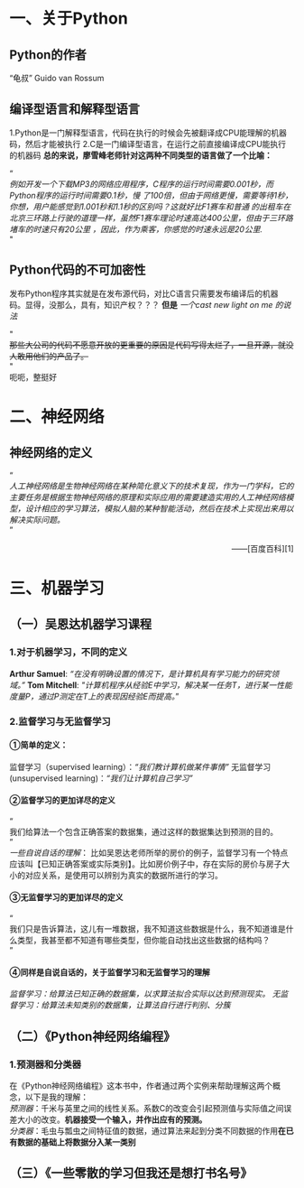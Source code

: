 # 一、关于Python
##  Python的作者
“龟叔” Guido van Rossum
## 编译型语言和解释型语言
1.Python是一门解释型语言，代码在执行的时候会先被翻译成CPU能理解的机器码，然后才能被执行
2.C是一门编译型语言，在运行之前直接编译成CPU能执行的机器码
**总的来说，廖雪峰老师针对这两种不同类型的语言做了一个比喻：**  

“  
*例如开发一个下载MP3的网络应用程序，C程序的运行时间需要0.001秒，而Python程序的运行时间需要0.1秒，慢  了100倍，但由于网络更慢，需要等待1秒，你想，用户能感觉到1.001秒和1.1秒的区别吗？这就好比F1赛车和普通  的出租车在北京三环路上行驶的道理一样，虽然F1赛车理论时速高达400公里，但由于三环路堵车的时速只有20公里  ，因此，作为乘客，你感觉的时速永远是20公里.*  
"  

## Python代码的不可加密性
发布Python程序其实就是在发布源代码，对比C语言只需要发布编译后的机器码。显得，没那么，具有，知识产权？？？
**但是** *一个cast new light on me 的说法*  

"  
~~那些大公司的代码不愿意开放的更重要的原因是代码写得太烂了，一旦开源，就没人敢用他们的产品了。~~  
"  
呃呃，整挺好
# 二、神经网络
## 神经网络的定义  

“  
*人工神经网络是生物神经网络在某种简化意义下的技术复现，作为一门学科，它的主要任务是根据生物神经网络的原理和实际应用的需要建造实用的人工神经网络模型，设计相应的学习算法，模拟人脑的某种智能活动，然后在技术上实现出来用以解决实际问题。*  
”
<p align="right"> ——[百度百科][1]  


[1]: https://baike.baidu.com/item/%E7%A5%9E%E7%BB%8F%E7%BD%91%E7%BB%9C/16600562?fr=aladdin
# 三、机器学习
## （一）吴恩达机器学习课程
### 1.对于机器学习，不同的定义
**Arthur Samuel**: *“在没有明确设置的情况下，是计算机具有学习能力的研究领域。”*
**Tom Mitchell**: *"计算机程序从经验E中学习，解决某一任务T，进行某一性能度量P，通过P测定在T上的表现因经验E而提高。*”
### 2.监督学习与无监督学习
#### ①简单的定义：  
监督学习（supervised learning）：*“我们教计算机做某件事情”*
无监督学习(unsupervised learning)：*“我们让计算机自己学习”* 
#### ②监督学习的更加详尽的定义  
“  
我们给算法一个包含正确答案的数据集，通过这样的数据集达到预测的目的。  
”  
*一些自说自话的理解*：
比如吴恩达老师所举的房价的例子，监督学习有一个特点应该叫【已知正确答案或实际类别】。比如房价例子中，存在实际的房价与房子大小的对应关系，是使用可以辨别为真实的数据所进行的学习。
#### ③无监督学习的更加详尽的定义
“  
我们只是告诉算法，这儿有一堆数据，我不知道这些数据是什么，我不知道谁是什么类型，我甚至都不知道有哪些类型，但你能自动找出这些数据的结构吗？  
”  
#### ④同样是自说自话的，关于监督学习和无监督学习的理解
*监督学习：给算法已知正确的数据集，以求算法拟合实际以达到预测现实。*
*无监督学习：给算法未知类别的数据集，让算法自行进行判别、分簇*
## （二）《Python神经网络编程》
### 1.预测器和分类器
在《Python神经网络编程》这本书中，作者通过两个实例来帮助理解这两个概念，以下是我的理解：  
*预测器*：千米与英里之间的线性关系。系数C的改变会引起预测值与实际值之间误差大小的改变。**机器接受一个输入，并作出应有的预测。**  
*分类器*：毛虫与瓢虫之间特征值的数据，通过算法来起到分类不同数据的作用**在已有数据的基础上将数据分入某一类别**  
## （三）《一些零散的学习但我还是想打书名号》
